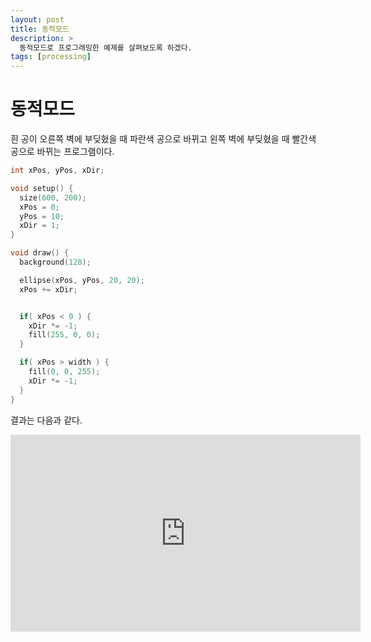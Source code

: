 ```yaml
---
layout: post
title: 동적모드
description: >
  동적모드로 프로그래밍한 예제를 살펴보도록 하겠다.
tags: [processing]
---
```


# 동적모드

흰 공이 오른쪽 벽에 부딪혔을 때 파란색 공으로 바뀌고 왼쪽 벽에 부딪혔을 때 빨간색 공으로 바뀌는 프로그램이다.

```cpp
int xPos, yPos, xDir;

void setup() {
  size(600, 200);
  xPos = 0;
  yPos = 10;
  xDir = 1;
}

void draw() {
  background(128);

  ellipse(xPos, yPos, 20, 20);
  xPos += xDir;


  if( xPos < 0 ) {
    xDir *= -1;
    fill(255, 0, 0);
  }

  if( xPos > width ) {
    fill(0, 0, 255);
    xDir *= -1;
  }
}
```

결과는 다음과 같다. <br>

<iframe width="560" height="315" src="https://www.youtube.com/embed/Nk0kIj912cQ" frameborder="0" allow="autoplay; encrypted-media" allowfullscreen></iframe>
